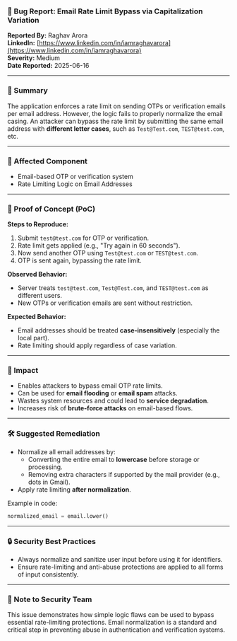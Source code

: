 ### 🐞 Bug Report: Email Rate Limit Bypass via Capitalization Variation

**Reported By:** Raghav Arora  
**LinkedIn:** [https://www.linkedin.com/in/iamraghavarora](https://www.linkedin.com/in/iamraghavarora)  
**Severity:** Medium  
**Date Reported:** 2025-06-16

---

### 📄 Summary

The application enforces a rate limit on sending OTPs or verification emails per email address. However, the logic fails to properly normalize the email casing. An attacker can bypass the rate limit by submitting the same email address with **different letter cases**, such as `Test@Test.com`, `TEST@test.com`, etc.

---

### 📌 Affected Component

- Email-based OTP or verification system  
- Rate Limiting Logic on Email Addresses  

---

### 🚨 Proof of Concept (PoC)

**Steps to Reproduce:**

1. Submit `test@test.com` for OTP or verification.
2. Rate limit gets applied (e.g., "Try again in 60 seconds").
3. Now send another OTP using `Test@test.com` or `TEST@test.com`.
4. OTP is sent again, bypassing the rate limit.

**Observed Behavior:**

- Server treats `test@test.com`, `Test@Test.com`, and `TEST@test.com` as different users.
- New OTPs or verification emails are sent without restriction.

**Expected Behavior:**

- Email addresses should be treated **case-insensitively** (especially the local part).
- Rate limiting should apply regardless of case variation.

---

### 🎯 Impact

- Enables attackers to bypass email OTP rate limits.
- Can be used for **email flooding** or **email spam** attacks.
- Wastes system resources and could lead to **service degradation**.
- Increases risk of **brute-force attacks** on email-based flows.

---

### 🛠️ Suggested Remediation

- Normalize all email addresses by:
  - Converting the entire email to **lowercase** before storage or processing.
  - Removing extra characters if supported by the mail provider (e.g., dots in Gmail).
- Apply rate limiting **after normalization**.

Example in code:

```python
normalized_email = email.lower()
```

---

### 🔒 Security Best Practices

- Always normalize and sanitize user input before using it for identifiers.
- Ensure rate-limiting and anti-abuse protections are applied to all forms of input consistently.

---

### 🙏 Note to Security Team

This issue demonstrates how simple logic flaws can be used to bypass essential rate-limiting protections. Email normalization is a standard and critical step in preventing abuse in authentication and verification systems.
